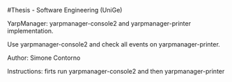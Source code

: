 #Thesis - Software Engineering (UniGe)

YarpManager: yarpmanager-console2 and yarpmanager-printer implementation.

Use yarpmanager-console2 and check all events on yarpmanager-printer. 
 
Author: Simone Contorno

Instructions: firts run yarpmanager-console2 and then yarpmanager-printer 
